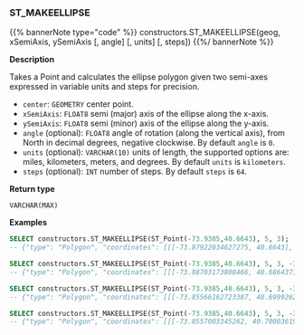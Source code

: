 ### ST_MAKEELLIPSE

{{% bannerNote type="code" %}}
constructors.ST_MAKEELLIPSE(geog, xSemiAxis, ySemiAxis [, angle] [, units] [, steps])
{{%/ bannerNote %}}

**Description**

Takes a Point and calculates the ellipse polygon given two semi-axes expressed in variable units and steps for precision.

* `center`: `GEOMETRY` center point.
* `xSemiAxis`: `FLOAT8` semi (major) axis of the ellipse along the x-axis.
* `ySemiAxis`: `FLOAT8` semi (minor) axis of the ellipse along the y-axis.
* `angle` (optional): `FLOAT8` angle of rotation (along the vertical axis), from North in decimal degrees, negative clockwise. By default `angle` is `0`.
* `units` (optional): `VARCHAR(10)` units of length, the supported options are: miles, kilometers, meters, and degrees. By default `units` is `kilometers`.
* `steps` (optional): `INT` number of steps. By default `steps` is `64`.

**Return type**

`VARCHAR(MAX)`

**Examples**

```sql
SELECT constructors.ST_MAKEELLIPSE(ST_Point(-73.9385,40.6643), 5, 3);
-- {"type": "Polygon", "coordinates": [[[-73.87922034627275, 40.6643], [-73.88056149301754, 40.67000644486112], ...
```

```sql
SELECT constructors.ST_MAKEELLIPSE(ST_Point(-73.9385,40.6643), 5, 3, -30);
-- {"type": "Polygon", "coordinates": [[[-73.88703173808466, 40.68643711664552], [-73.89195608204625, 40.69086946050236], ...
```

```sql
SELECT constructors.ST_MAKEELLIPSE(ST_Point(-73.9385,40.6643), 5, 3, -30, 'miles');
-- {"type": "Polygon", "coordinates": [[[-73.85566162723387, 40.69992623586439], [-73.86358797643032, 40.707058494394765], ...
```

```sql
SELECT constructors.ST_MAKEELLIPSE(ST_Point(-73.9385,40.6643), 5, 3, -30, 'miles', 80);
-- {"type": "Polygon", "coordinates": [[[-73.8557003345262, 40.70003619338248], [-73.86178810440265, 40.705912341919415], ...
```